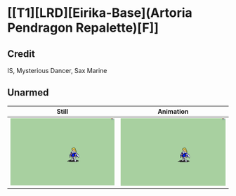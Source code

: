 # [\[T1\]\[LRD\]\[Eirika-Base\]\(Artoria Pendragon Repalette\)\[F\]]

## Credit

IS, Mysterious Dancer, Sax Marine
	
## Unarmed

| Still | Animation |
| :---: | :-------: |
| ![Unarmed still](./Unarmed_000.png) | ![Unarmed animation](./Unarmed.gif) |
